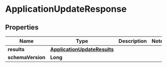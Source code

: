 

# ApplicationUpdateResponse


## Properties

| Name | Type | Description | Notes |
|------------ | ------------- | ------------- | -------------|
|**results** | [**ApplicationUpdateResults**](ApplicationUpdateResults.md) |  |  |
|**schemaVersion** | **Long** |  |  |



